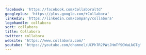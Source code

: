 ```yaml
---
facebook: 'https://facebook.com/Collaboraltd'
googleplus: 'https://plus.google.com/+Collabora'
linkedin: 'https://linkedin.com/company/collabora'
logohandle: collabora
sort: collabora
title: Collabora
twitter: collabora
website: 'https://www.collabora.com/'
youtube: 'https://youtube.com/channel/UCPh7R2PWtJHmTfSGWuLkGTg'
---
```

